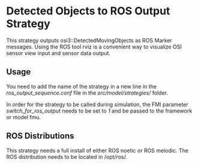 # Detected Objects to ROS Output Strategy

This strategy outputs osi3::DetectedMovingObjects as ROS Marker messages.
Using the ROS tool rviz is a convenient way to visualize OSI sensor view input and sensor data output.

## Usage

You need to add the name of the strategy in a new line in the *ros_output_sequence.conf* file in the *src/model/strategies/* folder.

In order for the strategy to be called during simulation, the FMI parameter *switch_for_ros_output* needs to be set to *1* and be passed to the framework or model fmu.

## ROS Distributions

This strategy needs a full install of either ROS noetic or ROS melodic. The ROS distribution needs to be located in /opt/ros/.
